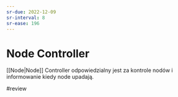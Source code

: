 ```yaml
---
sr-due: 2022-12-09
sr-interval: 8
sr-ease: 196
---
```


# Node Controller
[[Node|Node]] Controller odpowiedzialny jest za kontrole nodów i informowanie kiedy node upadają.

#review 